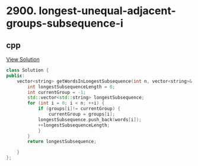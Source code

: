 # 2900. longest-unequal-adjacent-groups-subsequence-i

## cpp

[View Solution](2900-longest-unequal-adjacent-groups-subsequence-i.cpp)


```cpp
class Solution {
public:
    vector<string> getWordsInLongestSubsequence(int n, vector<string>& words, vector<int>& groups) {
        int longestSubsequenceLength = 0;
        int currentGroup = -1; 
        std::vector<std::string> longestSubsequence;
        for (int i = 0; i < n; ++i) {
            if (groups[i]!= currentGroup) { 
                currentGroup = groups[i];
            longestSubsequence.push_back(words[i]);
            ++longestSubsequenceLength;
            }
        }
        return longestSubsequence;

    }
};
```
